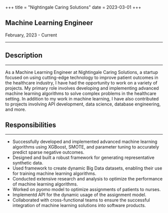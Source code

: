+++
title = "Nightingale Caring Solutions"
date = 2023-03-01
+++
## Machine Learning Engineer
February, 2023 - Current

---
## Description
---
As a Machine Learning Engineer at Nightingale Caring Solutions, a startup focused on using cutting-edge technology to improve patient outcomes in the healthcare industry, I have had the opportunity to work on a variety of projects. My primary role involves developing and implementing advanced machine learning algorithms to solve complex problems in the healthcare setting. In addition to my work in machine learning, I have also contributed to projects involving API development, data science, database engineering, and more.

## Responsibilities
---
- Successfully developed and implemented advanced machine learning algorithms using XGBoost, SMOTE, and parameter tuning to accurately predict sparse negative outcomes.
- Designed and built a robust framework for generating representative synthetic data. 
- Used framework to create dynamic Big Data datasets, enabling their use for training machine learning algorithms.
- Conducted extensive research and analysis to optimize the performance of machine learning algorithms.
- Worked on pyomo model to optimize assignments of patients to nurses.
- Implementd API for the dynamic usage of the assignment model.
- Collaborated with cross-functional teams to ensure the successful integration of machine learning solutions into software products.